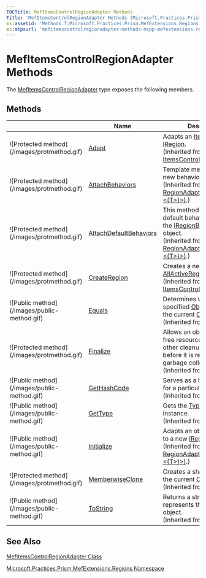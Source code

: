 ```yaml
---
TOCTitle: MefItemsControlRegionAdapter Methods
Title: 'MefItemsControlRegionAdapter Methods (Microsoft.Practices.Prism.MefExtensions.Regions)'
ms:assetid: 'Methods.T:Microsoft.Practices.Prism.MefExtensions.Regions.MefItemsControlRegionAdapter'
ms:mtpsurl: 'mefitemscontrolregionadapter-methods-mspp-mefextensions-regions.md'
---
```


# MefItemsControlRegionAdapter Methods

The [MefItemsControlRegionAdapter](https://msdn.microsoft.com/library/microsoft.practices.prism.mefextensions.regions.mefitemscontrolregionadapter) type exposes the following members.

## Methods


<table>

<thead>
<tr class="header">
<th> </th>
<th>Name</th>
<th>Description</th>
</tr>
</thead>
<tbody>
<tr class="odd">
<td>![Protected method](/images/protmethod.gif)</td>
<td><a href="https://msdn.microsoft.com/library/microsoft.practices.prism.regions.itemscontrolregionadapter.adapt(microsoft.practices.prism.regions.iregion%2csystem.windows.controls.itemscontrol)">Adapt</a></td>
<td><div class="summary">
Adapts an <a href="http://msdn.microsoft.com/en-us/library/ms611045">ItemsControl</a> to an <a href="https://msdn.microsoft.com/library/microsoft.practices.prism.regions.iregion">IRegion</a>.
</div>
(Inherited from <a href="https://msdn.microsoft.com/library/microsoft.practices.prism.regions.itemscontrolregionadapter">ItemsControlRegionAdapter</a>.)</td>
</tr>
<tr class="even">
<td>![Protected method](/images/protmethod.gif)</td>
<td><a href="https://msdn.microsoft.com/library/microsoft.practices.prism.regions.regionadapterbase%601.attachbehaviors(microsoft.practices.prism.regions.iregion%2c%600)">AttachBehaviors</a></td>
<td><div class="summary">
Template method to attach new behaviors.
</div>
(Inherited from <a href="https://msdn.microsoft.com/library/microsoft.practices.prism.regions.regionadapterbase%601">RegionAdapterBase&lt;(Of &lt;(T&gt;)&gt;)</a>.)</td>
</tr>
<tr class="odd">
<td>![Protected method](/images/protmethod.gif)</td>
<td><a href="https://msdn.microsoft.com/library/microsoft.practices.prism.regions.regionadapterbase%601.attachdefaultbehaviors(microsoft.practices.prism.regions.iregion%2c%600)">AttachDefaultBehaviors</a></td>
<td><div class="summary">
This method adds the default behaviors by using the <a href="https://msdn.microsoft.com/library/microsoft.practices.prism.regions.iregionbehaviorfactory">IRegionBehaviorFactory</a> object.
</div>
(Inherited from <a href="https://msdn.microsoft.com/library/microsoft.practices.prism.regions.regionadapterbase%601">RegionAdapterBase&lt;(Of &lt;(T&gt;)&gt;)</a>.)</td>
</tr>
<tr class="even">
<td>![Protected method](/images/protmethod.gif)</td>
<td><a href="https://msdn.microsoft.com/library/microsoft.practices.prism.regions.itemscontrolregionadapter.createregion">CreateRegion</a></td>
<td><div class="summary">
Creates a new instance of <a href="https://msdn.microsoft.com/library/microsoft.practices.prism.regions.allactiveregion">AllActiveRegion</a>.
</div>
(Inherited from <a href="https://msdn.microsoft.com/library/microsoft.practices.prism.regions.itemscontrolregionadapter">ItemsControlRegionAdapter</a>.)</td>
</tr>
<tr class="odd">
<td>![Public method](/images/public-method.gif)</td>
<td><a href="http://msdn.microsoft.com/en-us/library/bsc2ak47">Equals</a></td>
<td><div class="summary">
Determines whether the specified <a href="http://msdn.microsoft.com/en-us/library/e5kfa45b">Object</a> is equal to the current <a href="http://msdn.microsoft.com/en-us/library/e5kfa45b">Object</a>.
</div>
(Inherited from <a href="http://msdn.microsoft.com/en-us/library/e5kfa45b">Object</a>.)</td>
</tr>
<tr class="even">
<td>![Protected method](/images/protmethod.gif)</td>
<td><a href="http://msdn.microsoft.com/en-us/library/4k87zsw7">Finalize</a></td>
<td><div class="summary">
Allows an object to try to free resources and perform other cleanup operations before it is reclaimed by garbage collection.
</div>
(Inherited from <a href="http://msdn.microsoft.com/en-us/library/e5kfa45b">Object</a>.)</td>
</tr>
<tr class="odd">
<td>![Public method](/images/public-method.gif)</td>
<td><a href="http://msdn.microsoft.com/en-us/library/zdee4b3y">GetHashCode</a></td>
<td><div class="summary">
Serves as a hash function for a particular type.
</div>
(Inherited from <a href="http://msdn.microsoft.com/en-us/library/e5kfa45b">Object</a>.)</td>
</tr>
<tr class="even">
<td>![Public method](/images/public-method.gif)</td>
<td><a href="http://msdn.microsoft.com/en-us/library/dfwy45w9">GetType</a></td>
<td><div class="summary">
Gets the <a href="http://msdn.microsoft.com/en-us/library/42892f65">Type</a> of the current instance.
</div>
(Inherited from <a href="http://msdn.microsoft.com/en-us/library/e5kfa45b">Object</a>.)</td>
</tr>
<tr class="odd">
<td>![Public method](/images/public-method.gif)</td>
<td><a href="https://msdn.microsoft.com/library/microsoft.practices.prism.regions.regionadapterbase%601.initialize(%600%2csystem.string)">Initialize</a></td>
<td><div class="summary">
Adapts an object and binds it to a new <a href="https://msdn.microsoft.com/library/microsoft.practices.prism.regions.iregion">IRegion</a>.
</div>
(Inherited from <a href="https://msdn.microsoft.com/library/microsoft.practices.prism.regions.regionadapterbase%601">RegionAdapterBase&lt;(Of &lt;(T&gt;)&gt;)</a>.)</td>
</tr>
<tr class="even">
<td>![Protected method](/images/protmethod.gif)</td>
<td><a href="http://msdn.microsoft.com/en-us/library/57ctke0a">MemberwiseClone</a></td>
<td><div class="summary">
Creates a shallow copy of the current <a href="http://msdn.microsoft.com/en-us/library/e5kfa45b">Object</a>.
</div>
(Inherited from <a href="http://msdn.microsoft.com/en-us/library/e5kfa45b">Object</a>.)</td>
</tr>
<tr class="odd">
<td>![Public method](/images/public-method.gif)</td>
<td><a href="http://msdn.microsoft.com/en-us/library/7bxwbwt2">ToString</a></td>
<td><div class="summary">
Returns a string that represents the current object.
</div>
(Inherited from <a href="http://msdn.microsoft.com/en-us/library/e5kfa45b">Object</a>.)</td>
</tr>
</tbody>
</table>

## See Also
[MefItemsControlRegionAdapter Class](https://msdn.microsoft.com/library/microsoft.practices.prism.mefextensions.regions.mefitemscontrolregionadapter)

[Microsoft.Practices.Prism.MefExtensions.Regions Namespace](https://msdn.microsoft.com/library/microsoft.practices.prism.mefextensions.regions)

